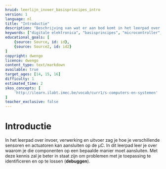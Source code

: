 ```yaml
---
hruid: leerlijn_invoer_basisprincipes_intro
version: 1
language: nl
title: "Introductie"
description: "Beschrijving van wat er aan bod komt in het leerpad over invoer, verwerking en uitvoer."
keywords: ["digitale elektronica", "basisprincipes", "microcontroller", "µC", "arduino", "dwenguino"]
educational_goals: [
    {source: Source, id: id}, 
    {source: Source2, id: id2}
]
copyright: dwengo
licence: dwengo
content_type: text/markdown
available: true
target_ages: [14, 15, 16]
difficulty: 1
estimated_time: 2
skos_concepts: [
    'http://ilearn.ilabt.imec.be/vocab/curr1/s-computers-en-systemen'
]
teacher_exclusive: false
---
```


# Introductie

In het leerpad over invoer, verwerking en uitvoer zag je hoe je verschillende sensoren en actuatoren kan aansluiten op de µC. In dit leerpad leer je over waarom je die componenten op een bepaalde manier moet aansluiten. Met deze kennis zal je beter in staat zijn om problemen met je toepassing te identificeren en op te lossen (**debuggen**). 